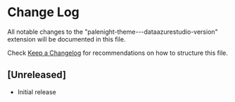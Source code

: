 # Change Log
All notable changes to the "palenight-theme---dataazurestudio-version" extension will be documented in this file.

Check [Keep a Changelog](http://keepachangelog.com/) for recommendations on how to structure this file.

## [Unreleased]
- Initial release
